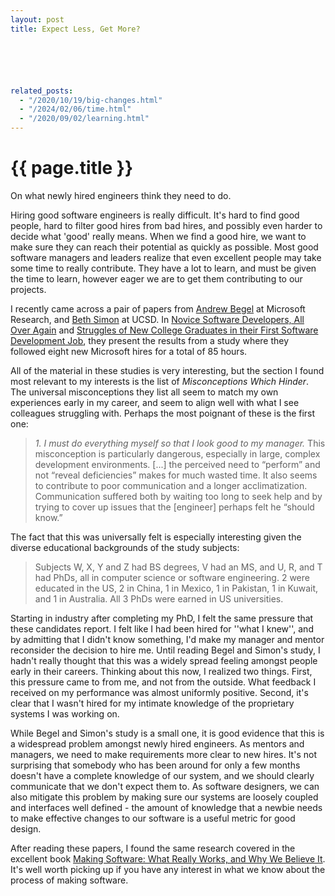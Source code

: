 ```yaml
---
layout: post
title: Expect Less, Get More?






related_posts:
  - "/2020/10/19/big-changes.html"
  - "/2024/02/06/time.html"
  - "/2020/09/02/learning.html"
---
```

{{ page.title }}
================

<p class="meta">On what newly hired engineers think they need to do.</p>

Hiring good software engineers is really difficult. It's hard to find good people, hard to filter good hires from bad hires, and possibly even harder to decide what 'good' really means. When we find a good hire, we want to make sure they can reach their potential as quickly as possible. Most good software managers and leaders realize that even excellent people may take some time to really contribute. They have a lot to learn, and must be given the time to learn, however eager we are to get them contributing to our projects.

I recently came across a pair of papers from [Andrew Begel](http://research.microsoft.com/en-us/um/people/abegel/) at Microsoft Research, and [Beth Simon](http://cseweb.ucsd.edu/~bsimon/) at UCSD. In [Novice Software Developers, All Over Again](http://research.microsoft.com/en-us/um/people/abegel/papers/icer-begel-2008.pdf) and [Struggles of New College Graduates in their First Software Development Job](http://research.microsoft.com/en-us/um/people/abegel/papers/sigcse-begel-2008.pdf), they present the results from a study where they followed eight new Microsoft hires for a total of 85 hours.

All of the material in these studies is very interesting, but the section I found most relevant to my interests is the list of *Misconceptions Which Hinder*. The universal misconceptions they list all seem to match my own experiences early in my career, and seem to align well with what I see colleagues struggling with. Perhaps the most poignant of these is the first one:

> *1. I must do everything myself so that I look good to my manager.*
> This misconception is particularly dangerous, especially in large, complex development environments. \[...\] the perceived need to “perform” and not “reveal deficiencies” makes for much wasted time. It also seems to contribute to poor communication and a longer acclimatization. Communication suffered both by waiting too long to seek help and by trying to cover up issues that the \[engineer\] perhaps felt he “should know.”

The fact that this was universally felt is especially interesting given the diverse educational backgrounds of the study subjects:

> Subjects W, X, Y and Z had BS degrees, V had an MS, and U, R, and T had PhDs, all in computer science or software engineering. 2 were educated in the US, 2 in China, 1 in Mexico, 1 in Pakistan, 1 in Kuwait, and 1 in Australia. All 3 PhDs were earned in US universities.

Starting in industry after completing my PhD, I felt the same pressure that these candidates report. I felt like I had been hired for ''what I knew'', and by admitting that I didn't know something, I'd make my manager and mentor reconsider the decision to hire me. Until reading Begel and Simon's study, I hadn't really thought that this was a widely spread feeling amongst people early in their careers. Thinking about this now, I realized two things. First, this pressure came to from me, and not from the outside. What feedback I received on my performance was almost uniformly positive. Second, it's clear that I wasn't hired for my intimate knowledge of the proprietary systems I was working on.

While Begel and Simon's study is a small one, it is good evidence that this is a widespread problem amongst newly hired engineers. As mentors and managers, we need to make requirements more clear to new hires. It's not surprising that somebody who has been around for only a few months doesn't have a complete knowledge of our system, and we should clearly communicate that we don't expect them to. As software designers, we can also mitigate this problem by making sure our systems are loosely coupled and interfaces well defined - the amount of knowledge that a newbie needs to make effective changes to our software is a useful metric for good design. 

After reading these papers, I found the same research covered in the excellent book [Making Software: What Really Works, and Why We Believe It](http://www.amazon.com/Making-Software-Really-Works-Believe/dp/0596808321). It's well worth picking up if you have any interest in what we know about the process of making software.